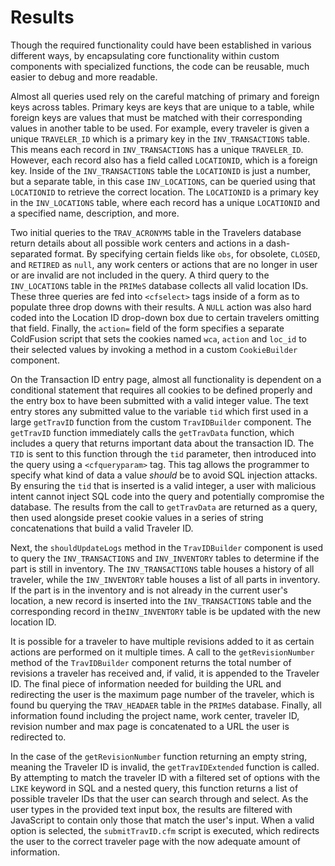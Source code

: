 # Results

Though the required functionality could have been established in various different ways, by encapsulating core functionality within custom components with specialized functions, the code can be reusable, much easier to debug and more readable.

Almost all queries used rely on the careful matching of primary and foreign keys across tables. Primary keys are keys that are unique to a table, while foreign keys are values that must be matched with their corresponding values in another table to be used. For example, every traveler is given a unique `TRAVELER_ID` which is a primary key in the `INV_TRANSACTIONS` table. This means each record in `INV_TRANSACTIONS` has a unique `TRAVELER_ID`. However, each record also has a field called `LOCATIONID`, which is a foreign key. Inside of the `INV_TRANSACTIONS` table the `LOCATIONID` is just a number, but a separate table, in this case `INV_LOCATIONS`, can be queried using that `LOCATIONID` to retrieve the correct location. The `LOCATIONID` is a primary key in the `INV_LOCATIONS` table, where each record has a unique `LOCATIONID` and a specified name, description, and more.

Two initial queries to the `TRAV_ACRONYMS` table in the Travelers database return details about all possible work centers and actions in a dash-separated format. By specifying certain fields like `obs`, for obsolete, `CLOSED`, and `RETIRED` as `null`, any work centers or actions that are no longer in user or are invalid are not included in the query. A third query to the `INV_LOCATIONS` table in the `PRIMeS` database collects all valid location IDs. These three queries are fed into `<cfselect>` tags inside of a form as to populate three drop downs with their results. A `NULL` action was also hard coded into the Location ID drop-down box due to certain travelers omitting that field. Finally, the `action=` field of the form specifies a separate ColdFusion script that sets the cookies named `wca`, `action` and `loc_id` to their selected values by invoking a method in a custom `CookieBuilder` component.

On the Transaction ID entry page, almost all functionality is dependent on a conditional statement that requires all cookies to be defined properly and the entry box to have been submitted with a valid integer value. The text entry stores any submitted value to the variable `tid` which first used in a large `getTravID` function from the custom `TravIDBuilder` component. The `getTravID` function immediately calls the `getTravData` function, which includes a query that returns important data about the transaction ID. The `TID` is sent to this function through the `tid` parameter, then introduced into the query using a `<cfqueryparam>` tag. This tag allows the programmer to specify what kind of data a value _should_ be to avoid SQL injection attacks. By ensuring the `tid` that is inserted is a valid integer, a user with malicious intent cannot inject SQL code into the query and potentially compromise the database. The results from the call to `getTravData` are returned as a query, then used alongside preset cookie values in a series of string concatenations that build a valid Traveler ID.

Next, the `shouldUpdateLogs` method in the `TravIDBuilder` component is used to query the `INV_TRANSACTIONS` and `INV_INVENTORY` tables to determine if the part is still in inventory. The `INV_TRANSACTIONS` table houses a history of all traveler, while the `INV_INVENTORY` table houses a list of all parts in inventory. If the part is in the inventory and is not already in the current user's location, a new record is inserted into the `INV_TRANSACTIONS` table and the corresponding record in the`INV_INVENTORY` table is be updated with the new location ID.

It is possible for a traveler to have multiple revisions added to it as certain actions are performed on it multiple times. A call to the `getRevisionNumber` method of the `TravIDBuilder` component returns the total number of revisions a traveler has received and, if valid, it is appended to the Traveler ID. The final piece of information needed for building the URL and redirecting the user is the maximum page number of the traveler, which is found bu querying the `TRAV_HEADAER` table in the `PRIMeS` database. Finally, all information found including the project name, work center, traveler ID, revision number and max page is concatenated to a URL the user is redirected to.

In the case of the `getRevisionNumber` function returning an empty string, meaning the Traveler ID is invalid, the `getTravIDExtended` function is called. By attempting to match the traveler ID with a filtered set of options with the `LIKE` keyword in SQL and a nested query, this function returns a list of possible traveler IDs that the user can search through and select. As the user types in the provided text input box, the results are filtered with JavaScript to contain only those that match the user's input. When a valid option is selected, the `submitTravID.cfm` script is executed, which redirects the user to the correct traveler page with the now adequate amount of information.

